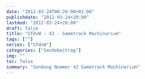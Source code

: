 ```yaml
---
date: "2012-03-24T00:20:00+02:00"
publishdate: "2012-03-24+20:00"
lastmod: "2012-03-24+20:00"
draft: false
title: "SfdvW - 42 - Gametrack Machinarium"
tags: [""]
series: ["SfdvW"]
categories: ["Sendebeitrag"]
img: ""
toc: false
summary: "Sendung Nummer 42 Gametrack Machinarium"
---
```


<div id="example"></div>
<script src="https://cdn.podlove.org/web-player/embed.js"></script>

<script>
  podlovePlayer('#example', '/blog/sfdvw42.json');
</script>
